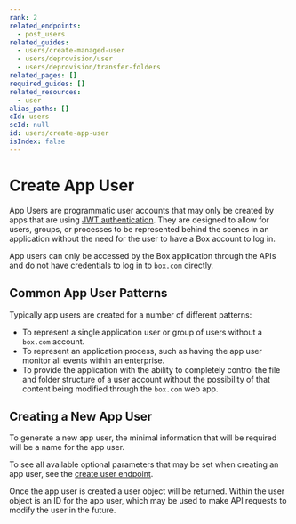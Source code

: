 ```yaml
---
rank: 2
related_endpoints:
  - post_users
related_guides:
  - users/create-managed-user
  - users/deprovision/user
  - users/deprovision/transfer-folders
related_pages: []
required_guides: []
related_resources:
  - user
alias_paths: []
cId: users
scId: null
id: users/create-app-user
isIndex: false
---
```

# Create App User

App Users are programmatic user accounts that may only be created by apps that
are using [JWT authentication](guide://applications/custom-apps/jwt-setup/).
They are designed to allow for users, groups, or processes to be represented
behind the scenes in an application without the need for the user to have a Box
account to log in.

App users can only be accessed by the Box application through the APIs and do
not have credentials to log in to `box.com` directly.

## Common App User Patterns

Typically app users are created for a number of different patterns:

* To represent a single application user or group of users without a
  `box.com` account.
* To represent an application process, such as having the app user monitor all
  events within an enterprise.
* To provide the application with the ability to completely control the file
  and folder structure of a user account without the possibility of that content
  being modified through the `box.com` web app.

## Creating a New App User

To generate a new app user, the minimal information that will be required will
be a name for the app user.

<Samples id="post_users_app">

</Samples>

To see all available optional parameters that may be set when creating an app
user, see the [create user endpoint](endpoint://post-users).

Once the app user is created a user object will be returned. Within the user
object is an ID for the app user, which may be used to make API requests to
modify the user in the future.
